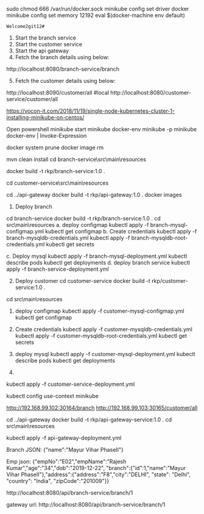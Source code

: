 sudo chmod 666 /var/run/docker.sock
minikube config set driver docker
minikube config set memory 12192
eval $(docker-machine env default)


	Welcome2git12#

1. Start the branch service
2. Start the customer service
3. Start the api gateway
4. Fetch the branch details using below:

http://localhost:8080/branch-service/branch

5. Fetch the customer details using below:

http://localhost:8090/customer/all #local
http://localhost:8080/customer-service/customer/all



https://vocon-it.com/2018/11/19/single-node-kubernetes-cluster-1-installing-minikube-on-centos/

Open powershell
minikube start
minikube docker-env
minikube -p minikube docker-env | Invoke-Expression

docker system prune
docker image rm <image id>

mvn clean install
cd branch-service\src\main\resources

docker build -t rkp/branch-service:1.0 .

cd customer-service\src\main\resources




cd ../api-gateway
docker build -t rkp/api-gateway:1.0 .
docker images

1. Deploy branch

cd branch-service
docker build -t rkp/branch-service:1.0 .
cd src\main\resources
a. deploy configmap 
kubectl apply -f branch-mysql-configmap.yml
kubectl get configmap
b. Create credentials
kubectl apply -f branch-mysqldb-credentials.yml
kubectl apply -f branch-mysqldb-root-credentials.yml
kubectl get secrets

c. Deploy mysql
kubectl apply -f branch-mysql-deployment.yml
kubectl describe pods <pod id>
kubectl get deployments
d. deploy branch service
kubectl apply -f branch-service-deployment.yml

2. Deploy customer
cd customer-service
docker build -t rkp/customer-service:1.0 .

cd src\main\resources
1. deploy configmap
kubectl apply -f customer-mysql-configmap.yml
kubectl get configmap
2. Create credentials
kubectl apply -f customer-mysqldb-credentials.yml
kubectl apply -f customer-mysqldb-root-credentials.yml
kubectl get secrets

3. deploy mysql
kubectl apply -f customer-mysql-deployment.yml
kubectl describe pods <pod id>
kubectl get deployments
4. 
kubectl apply -f customer-service-deployment.yml

kubectl config use-context minikube

http://192.168.99.102:30164/branch
http://192.168.99.103:30165/customer/all


cd ../api-gateway
docker build -t rkp/api-gateway-service:1.0 .
cd src\main\resources

kubectl apply -f api-gateway-deployment.yml

Branch JSON:
{"name":"Mayur Vihar PhaseII"}

Emp json:
{"empNo":"E02","empName":"Rajesh Kumar","age":"34","dob":"2019-12-22",
 "branch":{"id":1,"name":"Mayur Vihar PhaseII"},"address":{"address":"F8","city":"DELHI", "state": "Delhi", "country": "India", "zipCode":"201009"}}
 
 http://localhost:8080/api/branch-service/branch/1
 
 gateway url:
 http://localhost:8080/api/branch-service/branch/1

